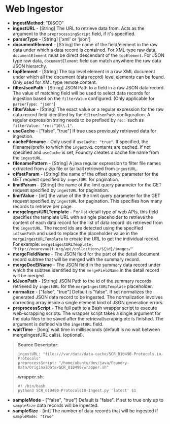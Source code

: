 # Web Ingestor

* **ingestMethod:** "DISCO"&#x20;
* **ingestURL** - \[String] The URL to retrieve data from. Acts as the argument to the `preprocessingScript` field, if it's specified.
* **parserType** - \[String] \['xml' or 'json']
* **documentElement** - \[String] the name of the field/element in the raw data under which a data record is contained. For XML type raw data, `documentElement` must be direct descendant of the `topElement`. For JSON type raw data, `documentElement` field can match anywhere the raw data JSON hierarchy.
* **topElement** - \[String] The top level element in a raw XML document under which all the document (data record) level elements can be found. Only used for XML type remote content.
* **filterJsonPath** - \[String] JSON Path to a field in a raw JSON data record. The value of matching field will be used to select data records for ingestion based on the `filterValue` configured. (Only applicable for `parserType: "json"`)
* **filterValue** - \[String] The exact value or a regular expression for the raw data record field identified by the `filterJsonPath` configuration. A regular expression string needs to be prefixed by `re::` such as `filterValue: "re::^10\\.1"`.
* **useCache** - \["false", "true"] If true uses previously retrieved data for ingestion.
* **cacheFilename** - Only used if `useCache: "true"`. If specified, the filename/prefix to which the `ingestURL` contents are cached. If not specified and `useCache` is set, Foundry creates a cache file name from the `ingestURL`.
* **filenamePattern** - \[String] A java regular expression to filter file names extracted from a zip file or tar ball retrieved from `ingestURL`.
* **offsetParam** - \[String] the name of the offset query parameter for the GET request specified by `ingestURL` for pagination.
* **limitParam** - \[String] the name of the limit query parameter for the GET request specified by `ingestURL` for pagination.
* **limitValue** - \[int] the value of the the limit query parameter for the GET request specified by `ingestURL` for pagination. This specifies how many records to retrieve per page.
* **mergeIngestURLTemplate** - For list-detail type of web APIs, this field specifies the template URL with a single placeholder to retrieve the content of each data record for the list of data record ids retrieved from the `ingestURL`. The record ids are detected using the specified `idJsonPath` and used to replace the placeholder value in the `mergeIngestURLTemplate` to create the URL to get the individual record. For example: `mergeIngestURLTemplate: "http://neurovault.org/api/collections/${id}/images/"`
* **mergeFieldName** - The JSON field for the part of the detail document record subtree that will be merged with the summary record.
* **mergeDocElName** - The JSON field in the summary data record under which the subtree identified by the `mergeFieldName` in the detail record will be merged
* **idJsonPath** - \[String] JSON Path to the id of the summary records retrieved by `ingestURL` for the `mergeIngestURLTemplate` placeholder.
* **normalize** - \["false", "true"] Default is "false". If set normalizes the generated JSON data record to be ingested. The normalization involves correcting array inside a single element kind of JSON generation errors.
* **preprocessScript** - The full path to a Bash wrapper script to execute web-scrapping scripts. The wrapper script takes a single argument for the data files to be saved after the retrieval/scraping etc is finished. The argument is defined via the `ingestURL` field.
* **waitTime** - \[long] wait time in milliseconds (default is no wait between mergeIngestURL calls). (optional).

> **Source Descriptor**:
>
> ```
> ingestURL: "file:///var/data/data-cache/SCR_010490-Protocols.io-Protocols"
> preprocessScript: "/home/ubuntu/dev/java/Foundry-Data/OriginalData/SCR_010490/wrapper.sh"
> ```
>
> **wrapper.sh**:
>
> ```
> #! /bin/bash
> python3 SCR_010490-ProtocolsIO-Ingest.py 'latest' $1
> ```

* **sampleMode** - \["false", "true"] Default is "false". If set to true only up to `sampleSize` data records will be ingested.
* **sampleSize** - \[int] The number of data records that will be ingested if `sampleMode: "true"`
